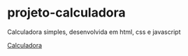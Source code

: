 # projeto-calculadora
 Calculadora simples, desenvolvida em html, css e javascript

<a href='https://eduardonunespp.github.io/projeto-calculadora/index.html'>Calculadora</a>